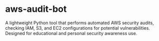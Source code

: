 # aws-audit-bot
A lightweight Python tool that performs automated AWS security audits, checking IAM, S3, and EC2 configurations for potential vulnerabilities. Designed for educational and personal security awareness use.
